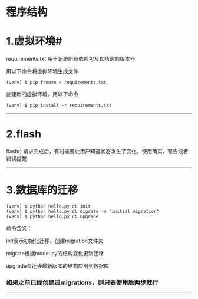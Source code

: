 # 程序结构 #

	

# 1.虚拟环境#

requirements.txt  用于记录所有依赖包及其精确的版本号

用以下命令将虚拟环境生成文件

	(venv) $ pip freeze > requirements.txt

创建新的虚拟环境，用以下命令

	(venv) $ pip install -r requirements.txt


----------
# 2.flash #

flash() 请求完成后，有时需要让用户知道状态发生了变化，使用确实，警告或者错误提醒

----------

# 3.数据库的迁移 #

	(venv) $ python hello.py db init
	(venv) $ python hello.py db migrate -m "initial migration"
	(venv) $ python hello.py db upgrade

命令含义：

init表示初始化迁移，创建migration文件夹

migrate根据model.py的结构变化更新迁移

upgrade会迁移最新版本的结构应用到数据库

### 如果之前已经创建过migrations，则只要使用后两步就行 ###

----------
